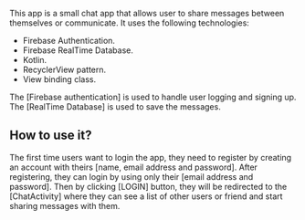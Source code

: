 This app is a small chat app that allows user to share messages between themselves or communicate.
It uses the following technologies:

- Firebase Authentication.
- Firebase RealTime Database.
- Kotlin.
- RecyclerView pattern.
- View binding class.

The [Firebase authentication] is used to handle user logging and signing up.
The [RealTime Database] is used to save the messages.

How to use it?
-------------
The first time users want to login the app, they need to register by creating an account with theirs 
[name, email address and password]. After registering, they can login by using only their [email address
and password]. Then by clicking [LOGIN] button, they will be redirected to the [ChatActivity] where
they can see a list of other users or friend and start sharing messages with them.
